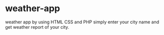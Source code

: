 # weather-app
weather app by using HTML CSS and PHP
simply enter your city name and get weather report of your city.
